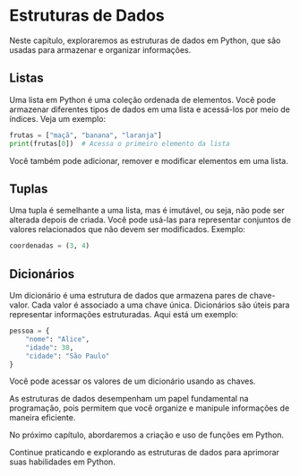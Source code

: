 # Estruturas de Dados

Neste capítulo, exploraremos as estruturas de dados em Python, que são usadas para armazenar e organizar informações.

## Listas

Uma lista em Python é uma coleção ordenada de elementos. Você pode armazenar diferentes tipos de dados em uma lista e acessá-los por meio de índices. Veja um exemplo:

```python
frutas = ["maçã", "banana", "laranja"]
print(frutas[0])  # Acessa o primeiro elemento da lista
```

Você também pode adicionar, remover e modificar elementos em uma lista.

## Tuplas

Uma tupla é semelhante a uma lista, mas é imutável, ou seja, não pode ser alterada depois de criada. Você pode usá-las para representar conjuntos de valores relacionados que não devem ser modificados. Exemplo:

```python
coordenadas = (3, 4)
```

## Dicionários

Um dicionário é uma estrutura de dados que armazena pares de chave-valor. Cada valor é associado a uma chave única. Dicionários são úteis para representar informações estruturadas. Aqui está um exemplo:

```python
pessoa = {
    "nome": "Alice",
    "idade": 30,
    "cidade": "São Paulo"
}
```

Você pode acessar os valores de um dicionário usando as chaves.

As estruturas de dados desempenham um papel fundamental na programação, pois permitem que você organize e manipule informações de maneira eficiente.

No próximo capítulo, abordaremos a criação e uso de funções em Python.

Continue praticando e explorando as estruturas de dados para aprimorar suas habilidades em Python.
```
